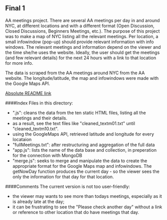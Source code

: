 ## Final 1
AA meetings project.
There are several AA meetings per day in and around NYC, at different locations and with a different format (Open Discussion, Closed Discussions, Beginners Meetings, etc.). The purpose of this project was to make a map of NYC listing all the relevant meetings. Per location, a small infowindow (pop-up) should provide relevant information with info windows. The relevant meetings and information depend on the viewer and the time she/he uses the website. Ideally, the user should get the meetings (and few relevant details) for the next 24 hours with a link to that location for more info. 
 
 The data is scraped from the AA meetings around NYC from the AA website. The longitude/latitude, the map and infowindows were made with the Google Maps API.
 
 [Absolute README link](hhttps://preview.c9users.io/isaverkes/fall16/HW5/map.html?_c9_id=livepreview3&_c9_host=https://ide.c9.io)

####Index
Files in this directory:
- ".js": cleans the data from the ten static HTML files, listing all the meetings and their details.
- as a result, see the text files like "cleaned_textm01.txt" until "cleaned_textm10.txt".
- using the GoogleMaps API, retrieved latitude and longitude for every locataion 
- "fullMeetings.txt": after restructuring and aggregation  of the full data
- "app.js": lists the name of the data base and collection, in preperation for the connection with MongoDB
- "merge.js": seeks to merge and manipulate the data to create the appropriate format for the Google Maps map and infowindows. The getNowDay function produces the current day - so the viewer sees the only the information for that day for that location.


####Comments
The current version is not too user-friendly:
- the viewer may wants to see more than todays meetings, especially as it is already late at the day;
- it can be frustrating to see the "Please check another day" without a link or reference to other location that do have meetings that day.
